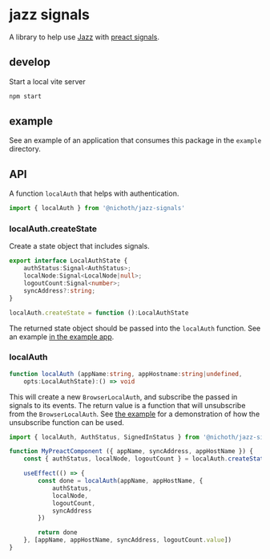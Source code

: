 # jazz signals
A library to help use [Jazz](https://jazz.tools/) with [preact signals](https://preactjs.com/blog/introducing-signals/).

## develop
Start a local vite server

```bash
npm start
```

## example
See an example of an application that consumes this package in the `example` directory.

## API
A function `localAuth` that helps with authentication.
```js
import { localAuth } from '@nichoth/jazz-signals'
```

### localAuth.createState
Create a state object that includes signals.

```ts
export interface LocalAuthState {
    authStatus:Signal<AuthStatus>;
    localNode:Signal<LocalNode|null>;
    logoutCount:Signal<number>;
    syncAddress?:string;
}

localAuth.createState = function ():LocalAuthState
```

The returned state object should be passed into the `localAuth` function. See an example [in the example app](https://github.com/nichoth/jazz-signals/blob/main/example/todo-app.tsx#L27).

### localAuth
```ts
function localAuth (appName:string, appHostname:string|undefined,
    opts:LocalAuthState):() => void
```

This will create a new `BrowserLocalAuth`, and subscribe the passed in signals to its events. The return value is a function that will unsubscribe from the `BrowserLocalAuth`. See [the example](https://github.com/nichoth/jazz-signals/blob/main/example/todo-app.tsx#L33) for a demonstration of how the unsubscribe function can be used.

```ts
import { localAuth, AuthStatus, SignedInStatus } from '@nichoth/jazz-signals'

function MyPreactComponent ({ appName, syncAddress, appHostName }) {
    const { authStatus, localNode, logoutCount } = localAuth.createState()

    useEffect(() => {
        const done = localAuth(appName, appHostName, {
            authStatus,
            localNode,
            logoutCount,
            syncAddress
        })

        return done
    }, [appName, appHostName, syncAddress, logoutCount.value])
}
```
